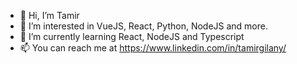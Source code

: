 - 👋 Hi, I’m Tamir
- 👀 I’m interested in VueJS, React, Python, NodeJS and more.
- 🌱 I’m currently learning React, NodeJS and Typescript
- 📫 You can reach me at https://www.linkedin.com/in/tamirgilany/

<!---
tamirgilany/tamirgilany is a ✨ special ✨ repository because its `README.md` (this file) appears on your GitHub profile.
You can click the Preview link to take a look at your changes.
--->
